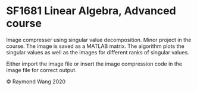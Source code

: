 # SF1681 Linear Algebra, Advanced course
Image compresser using singular value decomposition. Minor project in the course.
The image is saved as a MATLAB matrix. The algorithm plots the singular values as well as the images for 
different ranks of singular values.

Either import the image file or insert the image compression code in the image file for correct output.

© Raymond Wang 2020
